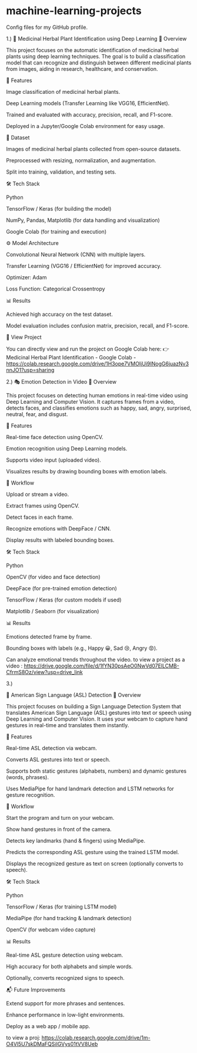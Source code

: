# machine-learning-projects
Config files for my GitHub profile.


1.)   🌿 Medicinal Herbal Plant Identification using Deep Learning
📌 Overview

This project focuses on the automatic identification of medicinal herbal plants using deep learning techniques.
The goal is to build a classification model that can recognize and distinguish between different medicinal plants from images, aiding in research, healthcare, and conservation.

🚀 Features

Image classification of medicinal herbal plants.

Deep Learning models (Transfer Learning like VGG16, EfficientNet).

Trained and evaluated with accuracy, precision, recall, and F1-score.

Deployed in a Jupyter/Google Colab environment for easy usage.

📂 Dataset

Images of medicinal herbal plants collected from open-source datasets.

Preprocessed with resizing, normalization, and augmentation.

Split into training, validation, and testing sets.

🛠️ Tech Stack

Python

TensorFlow / Keras (for building the model)

NumPy, Pandas, Matplotlib (for data handling and visualization)

Google Colab (for training and execution)

⚙️ Model Architecture

Convolutional Neural Network (CNN) with multiple layers.

Transfer Learning (VGG16 / EfficientNet) for improved accuracy.

Optimizer: Adam

Loss Function: Categorical Crossentropy

📊 Results

Achieved high accuracy on the test dataset.

Model evaluation includes confusion matrix, precision, recall, and F1-score.

🔗 View Project

You can directly view and run the project on Google Colab here:
👉 Medicinal Herbal Plant Identification - Google Colab - https://colab.research.google.com/drive/1H3ope7VMOIjUi9INogG6juazNv3nnJO1?usp=sharing


2.)  🎭 Emotion Detection in Video
📌 Overview

This project focuses on detecting human emotions in real-time video using Deep Learning and Computer Vision.
It captures frames from a video, detects faces, and classifies emotions such as happy, sad, angry, surprised, neutral, fear, and disgust.

🚀 Features

Real-time face detection using OpenCV.

Emotion recognition using Deep Learning models.

Supports video input (uploaded video).

Visualizes results by drawing bounding boxes with emotion labels.

📂 Workflow

Upload or stream a video.

Extract frames using OpenCV.

Detect faces in each frame.

Recognize emotions with DeepFace / CNN.

Display results with labeled bounding boxes.

🛠️ Tech Stack

Python

OpenCV (for video and face detection)

DeepFace (for pre-trained emotion detection)

TensorFlow / Keras (for custom models if used)

Matplotlib / Seaborn (for visualization)

📊 Results

Emotions detected frame by frame.

Bounding boxes with labels (e.g., Happy 😀, Sad 😢, Angry 😡).

Can analyze emotional trends throughout the video.
to view a project as a video : https://drive.google.com/file/d/1fYN30psAeO0NwVd07ElLCMB-CfrmS8Oz/view?usp=drive_link

3.)

🤟 American Sign Language (ASL) Detection
📌 Overview

This project focuses on building a Sign Language Detection System that translates American Sign Language (ASL) gestures into text or speech using Deep Learning and Computer Vision.
It uses your webcam to capture hand gestures in real-time and translates them instantly.

🚀 Features

Real-time ASL detection via webcam.

Converts ASL gestures into text or speech.

Supports both static gestures (alphabets, numbers) and dynamic gestures (words, phrases).

Uses MediaPipe for hand landmark detection and LSTM networks for gesture recognition.

📂 Workflow

Start the program and turn on your webcam.

Show hand gestures in front of the camera.

Detects key landmarks (hand & fingers) using MediaPipe.

Predicts the corresponding ASL gesture using the trained LSTM model.

Displays the recognized gesture as text on screen (optionally converts to speech).

🛠️ Tech Stack

Python

TensorFlow / Keras (for training LSTM model)

MediaPipe (for hand tracking & landmark detection)

OpenCV (for webcam video capture)

📊 Results

Real-time ASL gesture detection using webcam.

High accuracy for both alphabets and simple words.

Optionally, converts recognized signs to speech.

📬 Future Improvements

Extend support for more phrases and sentences.

Enhance performance in low-light environments.

Deploy as a web app / mobile app.

to view a proj: https://colab.research.google.com/drive/1m-O4Vl5U7skDMaFQSiIGVys01tVV8Ueb
